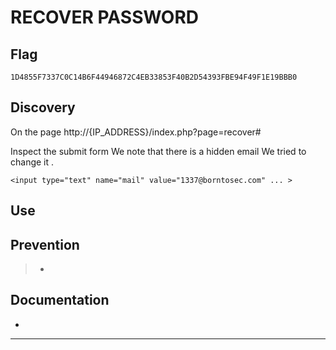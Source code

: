 # RECOVER PASSWORD

## Flag
```
1D4855F7337C0C14B6F44946872C4EB33853F40B2D54393FBE94F49F1E19BBB0
```

## Discovery
On the page  http://{IP_ADDRESS}/index.php?page=recover#

Inspect the submit form
We note that there is a hidden email
We tried to change it .

```
<input type="text" name="mail" value="1337@borntosec.com" ... >
```

## Use
> 

## Prevention
> - 

## Documentation
- []()


---